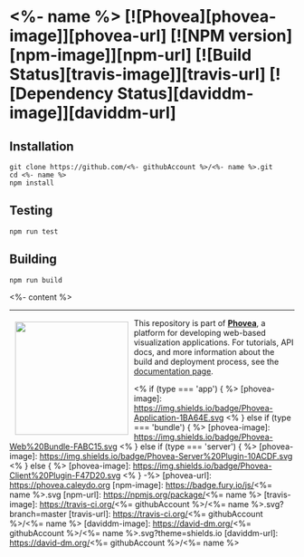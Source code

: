 <%- name %> [![Phovea][phovea-image]][phovea-url] [![NPM version][npm-image]][npm-url] [![Build Status][travis-image]][travis-url] [![Dependency Status][daviddm-image]][daviddm-url]
=====================



Installation
------------

```
git clone https://github.com/<%- githubAccount %>/<%- name %>.git
cd <%- name %>
npm install
```

Testing
-------

```
npm run test
```

Building
--------

```
npm run build
```

<%- content %>

***

<a href="https://caleydo.org"><img src="http://caleydo.org/assets/images/logos/caleydo.svg" align="left" width="200px" hspace="10" vspace="6"></a>
This repository is part of **[Phovea](http://phovea.caleydo.org/)**, a platform for developing web-based visualization applications. For tutorials, API docs, and more information about the build and deployment process, see the [documentation page](http://caleydo.org/documentation/).


<% if (type === 'app') { %> [phovea-image]: https://img.shields.io/badge/Phovea-Application-1BA64E.svg
<% } else if (type === 'bundle') { %> [phovea-image]: https://img.shields.io/badge/Phovea-Web%20Bundle-FABC15.svg
<% } else if (type === 'server') { %> [phovea-image]: https://img.shields.io/badge/Phovea-Server%20Plugin-10ACDF.svg
<% } else { %> [phovea-image]: https://img.shields.io/badge/Phovea-Client%20Plugin-F47D20.svg <% } -%>
[phovea-url]: https://phovea.caleydo.org
[npm-image]: https://badge.fury.io/js/<%= name %>.svg
[npm-url]: https://npmjs.org/package/<%= name %>
[travis-image]: https://travis-ci.org/<%= githubAccount %>/<%= name %>.svg?branch=master
[travis-url]: https://travis-ci.org/<%= githubAccount %>/<%= name %>
[daviddm-image]: https://david-dm.org/<%= githubAccount %>/<%= name %>.svg?theme=shields.io
[daviddm-url]: https://david-dm.org/<%= githubAccount %>/<%= name %>
